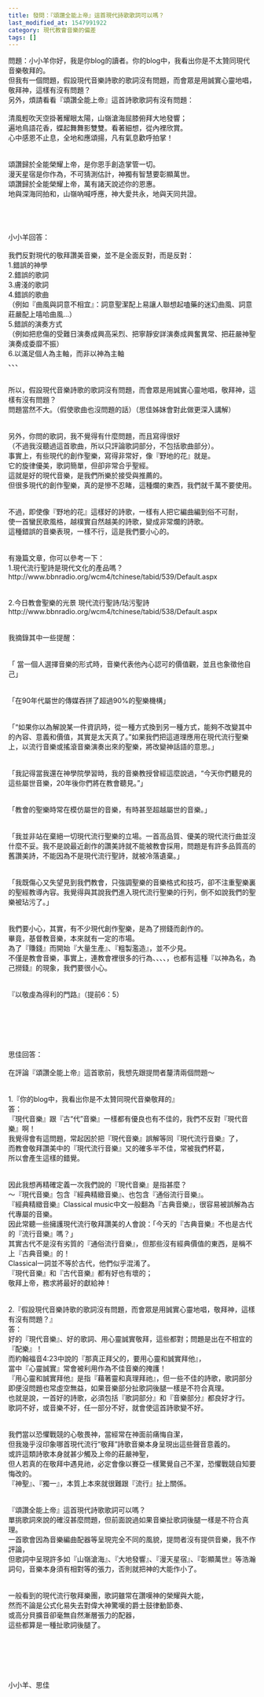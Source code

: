 ```yaml
---
title: 發問：『頌讚全能上帝』這首現代詩歌歌詞可以嗎？
last_modified_at: 1547991922
category: 現代教會音樂的偏差
tags: []
---
```


<p>問題：小小羊你好，我是你blog的讀者。你的blog中，我看出你是不太贊同現代音樂敬拜的。<br/>但我有一個問題，假設現代音樂詩歌的歌詞沒有問題，而會眾是用誠實心靈地唱，敬拜神，這樣有沒有問題？<br/>另外，煩請看看『頌讚全能上帝』這首詩歌歌詞有沒有問題：<br/><br/><!--more-->清風輕吹天空掛著耀眼太陽，山嶺滄海屈膝俯拜大地發響； <br/>遍地鳥語花香，蝶起舞舞影雙雙。看著細想，從內裡欣賞。 <br/>心中感恩不止息，全地和應頌揚，凡有氣息歡呼拍掌！ <br/><br/><br/>頌讚歸於全能榮耀上帝，是你恩手創造掌管一切。 <br/>漫天星宿是你作為，不可猜測估計，神獨有智慧要彰顯萬世。 <br/>頌讚歸於全能榮耀上帝，萬有諸天說述你的恩惠。 <br/>地與深海同拍和，山嶺吶喊呼應，神大愛共永，地與天同共證。<br/><br/><br/><br/><br/>小小羊回答：<br/><br/>我們反對現代的敬拜讚美音樂，並不是全面反對，而是反對：<br/>1.錯誤的神學<br/>2.錯誤的歌詞<br/>3.膚淺的歌詞<br/>4.錯誤的歌曲<br/>（例如『曲風與詞意不相宜』：詞意聖潔配上易讓人聯想起嗑藥的迷幻曲風、詞意莊嚴配上嘻哈曲風…）<br/>5.錯誤的演奏方式<br/>（例如把悲傷的受難日演奏成興高采烈、把寧靜安詳演奏成興奮異常、把莊嚴神聖演奏成委靡不振）<br/>6.以滿足個人為主軸，而非以神為主軸<br/>、、、<br/> <br/><br/>所以，假設現代音樂詩歌的歌詞沒有問題，而會眾是用誠實心靈地唱，敬拜神，這樣有沒有問題？<br/>問題當然不大。（假使歌曲也沒問題的話）（思佳姊妹會對此做更深入講解）<br/> <br/><br/>另外，你問的歌詞，我不覺得有什麼問題，而且寫得很好<br/>（不過我沒聽過這首歌曲，所以只評論歌詞部分，不包括歌曲部分）。<br/>事實上，有些現代的創作聖樂，寫得非常好，像『野地的花』就是。<br/>它的旋律優美，歌詞簡單，但卻非常合乎聖經。<br/>這就是好的現代音樂，是我們所樂於接受與推薦的。<br/>但很多現代的創作聖樂，真的是慘不忍睹，這種爛的東西，我們就千萬不要使用。<br/><br/><br/>不過，即使像『野地的花』這樣好的詩歌，一樣有人把它編曲編到俗不可耐，<br/>使一首蠻民歌風格，越樸實自然越美的詩歌，變成非常爛的詩歌。<br/>這種錯誤的音樂表現，一樣不行，這是我們要小心的。<br/> <br/><br/>有幾篇文章，你可以參考一下：<br/>1.現代流行聖詩是現代文化的產品嗎？<br/>http://www.bbnradio.org/wcm4/tchinese/tabid/539/Default.aspx<br/> <br/><br/>2.今日教會聖樂的光景 現代流行聖詩/玷污聖詩<br/>http://www.bbnradio.org/wcm4/tchinese/tabid/538/Default.aspx<br/><br/><br/>我摘錄其中一些提醒：<br/><br/><br/>「 當一個人選擇音樂的形式時，音樂代表他內心認可的價值觀，並且也象徵他自己」<br/><br/><br/>「在90年代屬世的傳媒吞拼了超過90%的聖樂機構」<br/><br/><br/>「“如果你以為解說某一件資訊時，從一種方式換到另一種方式，能夠不改變其中的內容、意義和價值，其實是太天真了。”如果我們把這道理應用在現代流行聖樂上，以流行音樂或搖滾音樂演奏出來的聖樂，將改變神話語的意思。」<br/><br/><br/>「我記得當我還在神學院學習時，我的音樂教授曾經這麼說過，“今天你們聽見的這些屬世音樂，20年後你們將在教會聽見。”」<br/><br/><br/>「教會的聖樂時常在模仿屬世的音樂，有時甚至超越屬世的音樂。」<br/><br/><br/>「我並非站在棄絕一切現代流行聖樂的立場。一首高品質、優美的現代流行曲並沒什麼不妥。我不是說最近創作的讚美詩就不能被教會採用，問題是有許多品質高的舊讚美詩，不能因為不是現代流行聖詩，就被冷落遺棄。」<br/><br/><br/>「我既傷心又失望見到我們教會，只強調聖樂的音樂格式和技巧，卻不注重聖樂裏的聖經教導內容。我覺得與其說我們進入現代流行聖樂的行列，倒不如說我們的聖樂被玷污了。」<br/><br/> <br/>我們要小心，其實，有不少現代創作聖樂，是為了撈錢而創作的。<br/>畢竟，基督教音樂，本來就有一定的市場。<br/>為了『賺錢』而開始『大量生產』、『粗製濫造』，並不少見。<br/>不僅是教會音樂，事實上，連教會裡很多的行為、、、、，也都有這種『以神為名，為己撈錢』的現象，我們要很小心。<br/> <br/><br/>『以敬虔為得利的門路』（提前6：5）<br/><br/><br/><br/><br/><br/><br/>思佳回答：<br/><br/>在評論『頌讚全能上帝』這首歌前，我想先跟提問者釐清兩個問題〜<br/> <br/><br/>1.『你的blog中，我看出你是不太贊同現代音樂敬拜的』<br/>答：<br/>『現代音樂』跟『古“代”音樂』一樣都有優良也有不佳的，我們不反對『現代音樂』啊！<br/>我覺得會有這問題，常起因於把『現代音樂』誤解等同『現代流行音樂』了，<br/>而教會敬拜讚美中的『現代流行音樂』又的確多半不佳，常被我們杯葛，<br/>所以會產生這樣的錯覺。<br/><br/><br/>因此我想再精確定義一次我們說的『現代音樂』是指甚麼？<br/>〜『現代音樂』包含『經典精緻音樂』、也包含『通俗流行音樂』。<br/>『經典精緻音樂』Classical music中文一般翻為『古典音樂』，很容易被誤解為古代專屬的音樂。<br/>因此常聽一些擁護現代流行敬拜讚美的人會說：「今天的『古典音樂』不也是古代的『流行音樂』嗎？」<br/>其實古代不是沒有劣質的『通俗流行音樂』，但那些沒有經典價值的東西，是稱不上『古典音樂』的！<br/>Classical一詞並不等於古代，他們似乎混淆了。<br/>『現代音樂』和『古代音樂』都有好也有壞的；<br/>敬拜上帝，務求將最好的獻給神！<br/> <br/><br/>2.『假設現代音樂詩歌的歌詞沒有問題，而會眾是用誠實心靈地唱，敬拜神，這樣有沒有問題？』<br/>答：<br/>好的『現代音樂』、好的歌詞、用心靈誠實敬拜，這些都對；問題是出在不相宜的『配樂』！<br/>而約翰福音4:23中說的『那真正拜父的，要用心靈和誠實拜他』，<br/>當中『心靈誠實』常會被利用作為不佳音樂的掩護！<br/>『用心靈和誠實拜他』是指『藉著靈和真理拜祂』，但一些不佳的詩歌，歌詞部分即便沒問題也常虛空無益，如果音樂部分扯歌詞後腿一樣是不符合真理。<br/>也就是說，一首好的詩歌，必須包括『歌詞部分』和『音樂部分』都良好才行。<br/>歌詞不好，或音樂不好，任一部分不好，就會使這首詩歌變不好。<br/><br/><br/>我們當以恐懼戰競的心敬畏神，當經常在神面前痛悔自潔，<br/>但我幾乎沒印象哪首現代流行“敬拜”詩歌音樂本身呈現出這些聲音意義的。<br/>或許這類詩歌本身就甚少觸及上帝的莊嚴神聖，<br/>但人若真的在敬拜中遇見祂，必定會像以賽亞一樣驚覺自己不潔，恐懼戰競自知要悔改的。<br/>『神聖』、『獨一』，本質上本來就很難跟『流行』扯上關係。<br/> <br/><br/>『頌讚全能上帝』這首現代詩歌歌詞可以嗎？<br/>單挑歌詞來說的確沒甚麼問題，但前面說過如果音樂扯歌詞後腿一樣是不符合真理。<br/>一首歌會因為音樂編曲配器等呈現完全不同的風貌，提問者沒有提供音樂，我不作評論，<br/>但歌詞中呈現許多如『山嶺滄海』、『大地發響』、『漫天星宿』、『彰顯萬世』等浩瀚詞句，音樂本身須有相對等的張力，否則就把神的大能作小了。<br/><br/><br/>一般看到的現代流行敬拜樂團，歌詞雖常在讚嘆神的榮耀與大能，<br/>然而不論是公式化易失去對偉大神驚嘆的爵士鼓律動節奏、<br/>或高分貝擴音卻毫無自然漸層張力的配器，<br/>這些都算是一種扯歌詞後腿了。<br/> <br/> <br/><br/><br/><br/><br/>小小羊、思佳<br/><br/><br/><br/><br/><br/><br/>
</p>